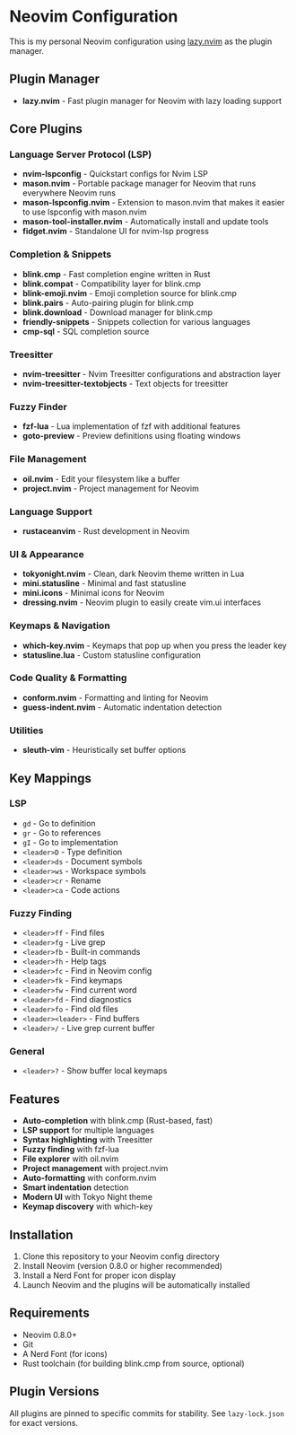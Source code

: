 # Neovim Configuration

This is my personal Neovim configuration using [lazy.nvim](https://github.com/folke/lazy.nvim) as the plugin manager.

## Plugin Manager

- **lazy.nvim** - Fast plugin manager for Neovim with lazy loading support

## Core Plugins

### Language Server Protocol (LSP)
- **nvim-lspconfig** - Quickstart configs for Nvim LSP
- **mason.nvim** - Portable package manager for Neovim that runs everywhere Neovim runs
- **mason-lspconfig.nvim** - Extension to mason.nvim that makes it easier to use lspconfig with mason.nvim
- **mason-tool-installer.nvim** - Automatically install and update tools
- **fidget.nvim** - Standalone UI for nvim-lsp progress

### Completion & Snippets
- **blink.cmp** - Fast completion engine written in Rust
- **blink.compat** - Compatibility layer for blink.cmp
- **blink-emoji.nvim** - Emoji completion source for blink.cmp
- **blink.pairs** - Auto-pairing plugin for blink.cmp
- **blink.download** - Download manager for blink.cmp
- **friendly-snippets** - Snippets collection for various languages
- **cmp-sql** - SQL completion source

### Treesitter
- **nvim-treesitter** - Nvim Treesitter configurations and abstraction layer
- **nvim-treesitter-textobjects** - Text objects for treesitter

### Fuzzy Finder
- **fzf-lua** - Lua implementation of fzf with additional features
- **goto-preview** - Preview definitions using floating windows

### File Management
- **oil.nvim** - Edit your filesystem like a buffer
- **project.nvim** - Project management for Neovim

### Language Support
- **rustaceanvim** - Rust development in Neovim

### UI & Appearance
- **tokyonight.nvim** - Clean, dark Neovim theme written in Lua
- **mini.statusline** - Minimal and fast statusline
- **mini.icons** - Minimal icons for Neovim
- **dressing.nvim** - Neovim plugin to easily create vim.ui interfaces

### Keymaps & Navigation
- **which-key.nvim** - Keymaps that pop up when you press the leader key
- **statusline.lua** - Custom statusline configuration

### Code Quality & Formatting
- **conform.nvim** - Formatting and linting for Neovim
- **guess-indent.nvim** - Automatic indentation detection

### Utilities
- **sleuth-vim** - Heuristically set buffer options

## Key Mappings

### LSP
- `gd` - Go to definition
- `gr` - Go to references  
- `gI` - Go to implementation
- `<leader>D` - Type definition
- `<leader>ds` - Document symbols
- `<leader>ws` - Workspace symbols
- `<leader>cr` - Rename
- `<leader>ca` - Code actions

### Fuzzy Finding
- `<leader>ff` - Find files
- `<leader>fg` - Live grep
- `<leader>fb` - Built-in commands
- `<leader>fh` - Help tags
- `<leader>fc` - Find in Neovim config
- `<leader>fk` - Find keymaps
- `<leader>fw` - Find current word
- `<leader>fd` - Find diagnostics
- `<leader>fo` - Find old files
- `<leader><leader>` - Find buffers
- `<leader>/` - Live grep current buffer

### General
- `<leader>?` - Show buffer local keymaps

## Features

- **Auto-completion** with blink.cmp (Rust-based, fast)
- **LSP support** for multiple languages
- **Syntax highlighting** with Treesitter
- **Fuzzy finding** with fzf-lua
- **File explorer** with oil.nvim
- **Project management** with project.nvim
- **Auto-formatting** with conform.nvim
- **Smart indentation** detection
- **Modern UI** with Tokyo Night theme
- **Keymap discovery** with which-key

## Installation

1. Clone this repository to your Neovim config directory
2. Install Neovim (version 0.8.0 or higher recommended)
3. Install a Nerd Font for proper icon display
4. Launch Neovim and the plugins will be automatically installed

## Requirements

- Neovim 0.8.0+
- Git
- A Nerd Font (for icons)
- Rust toolchain (for building blink.cmp from source, optional)

## Plugin Versions

All plugins are pinned to specific commits for stability. See `lazy-lock.json` for exact versions.

